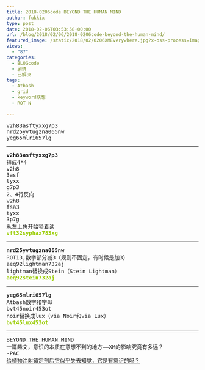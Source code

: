 ```yaml
---
title: 2018-0206code BEYOND THE HUMAN MIND
author: fukkix
type: post
date: 2018-02-06T03:53:58+00:00
url: /blog/2018/02/06/2018-0206code-beyond-the-human-mind/
featured_image: /static/2018/02/0206XMEverywhere.jpg?x-oss-process=image/resize,m_fill,w_700,h_220
views:
  - "87"
categories:
  - BLOGcode
  - 剧情
  - 已解决
tags:
  - Atbash
  - grid
  - keyword联想
  - ROT N

---
```

<pre>v2h83asftyxxg7p3
nrd25yvtugzna065nw
yeg65mlri657lg</pre>

<!--more-->

* * *

<pre><strong>v2h83asftyxxg7p3
</strong>排成4*4
v2h8
3asf
tyxx
g7p3
2、4行反向
v2h8
fsa3
tyxx
3p7g
从左上角开始竖着读<strong>
<span style="color: #99cc00;">vft32syphax783xg</span></strong></pre>

* * *

<pre><strong>nrd25yvtugzna065nw
</strong>ROT13,数字部分减3（规则不固定，有时候是加3）
aeq92lightman732aj
lightman替换成Stein（Stein Lightman）
<span style="color: #99cc00;"><strong>aeq92stein732aj</strong></span></pre>

* * *

<pre><span style="color: #333333;"><strong>yeg65mlri657lg
</strong></span>Atbash数字和字母
bvt45noir453ot
noir替换成lux（via Noir和via Lux）
<span style="color: #99cc00;"><strong>bvt45lux453ot</strong></span></pre>

* * *

<pre><a href="http://investigate.ingress.com/2018/02/06/beyond-the-human-mind/">BEYOND THE HUMAN MIND</a>
一篇趣文，意识的本质在意想不到的地方——XM的影响究竟有多远？
-PAC
<a href="https://mobile.nytimes.com/2018/02/02/science/plants-consciousness-anesthesia.html?referer=" target="_blank" rel="noopener noreferrer">给植物注射镇定剂后它似乎失去知觉，它是有意识的吗？</a>
</pre>

<audio style="display: none;" controls="controls"></audio>